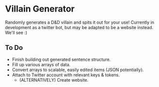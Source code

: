 # Villain Generator
Randomly generates a D&D villain and spits it out for your use!  Currently in development as a twitter bot, but may be adapted to be a website instead.  We'll see :)

## To Do
- Finish building out generated sentence structure.
- Fill up various arrays of data.
- Convert arrays to scalable, easily edited items (JSON potentially).
- Attach to Twitter account with relevant keys & tokens.
	- (ALTERNATIVELY) Create website.
